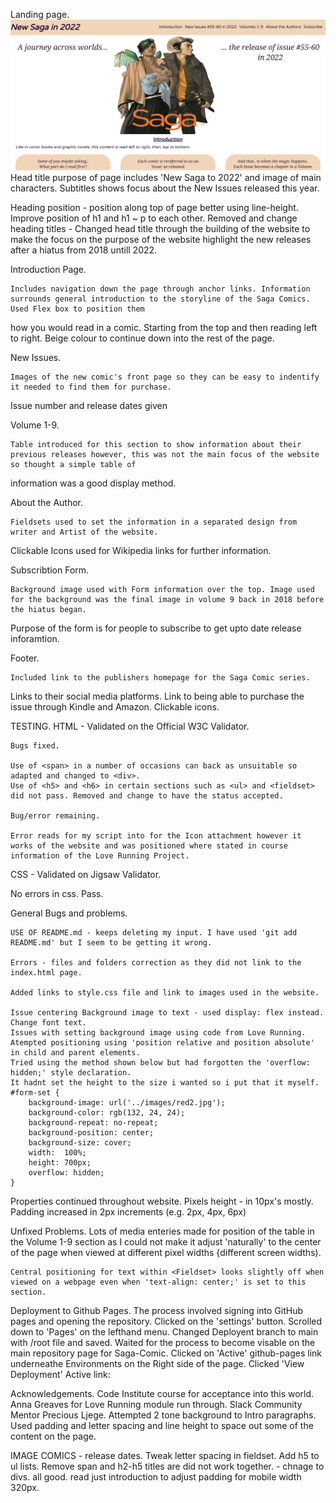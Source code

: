 Landing page.
![Landing Page](/assets/images/LandingPage.png)
	Head title purpose of page includes 'New Saga to 2022' and image of main characters. Subtitles shows focus about the New Issues released this year.

Heading position - position along top of page better using line-height. 
Improve position of h1 and h1 ~ p to each other.
Removed and change heading titles - Changed head title through the building of the website to make the focus on the purpose of the website highlight the new releases after a 
hiatus from 2018 untill 2022.



Introduction Page.

	Includes navigation down the page through anchor links. Information surrounds general introduction to the storyline of the Saga Comics. Used Flex box to position them 
how you would read in a comic.
Starting from the top and then reading left to right.
Beige colour to continue down into the rest of the page.


New Issues.

	Images of the new comic's front page so they can be easy to indentify it needed to find them for purchase.
Issue number and release dates given


Volume 1-9.

	Table introduced for this section to show information about their previous releases however, this was not the main focus of the website so thought a simple table of 
information was a good display method.


About the Author.

	Fieldsets used to set the information in a separated design from writer and Artist of the website.
Clickable Icons used for Wikipedia links for further information.


Subscribtion Form.

	Background image used with Form information over the top. Image used for the background was the final image in volume 9 back in 2018 before the hiatus began.
Purpose of the form is for people to subscribe to get upto date release inforamtion.


Footer.

	Included link to the publishers homepage for the Saga Comic series.
Links to their social media platforms.
Link to being able to purchase the issue through Kindle and Amazon. 
Clickable icons.

TESTING.
HTML - Validated on the Official W3C Validator.

	Bugs fixed.

	Use of <span> in a number of occasions can back as unsuitable so adapted and changed to <div>.
	Use of <h5> and <h6> in certain sections such as <ul> and <fieldset> did not pass. Removed and change to have the status accepted.

	Bug/error remaining.

	Error reads for my script into for the Icon attachment however it works of the website and was positioned where stated in course information of the Love Running Project.

CSS - Validated on Jigsaw Validator.

No errors in css. Pass.

General Bugs and problems.

	USE OF README.md - keeps deleting my input. I have used 'git add README.md' but I seem to be getting it wrong.

	Errors - files and folders correction as they did not link to the index.html page. 

	Added links to style.css file and link to images used in the website.

	Issue centering Background image to text - used display: flex instead.
	Change font text.
	Issues with setting background image using code from Love Running.
	Atempted positioning using 'position relative and position absolute' in child and parent elements.
	Tried using the method shown below but had forgotten the 'overflow: hidden;' style declaration.
	It hadnt set the height to the size i wanted so i put that it myself.
	#form-set {
    	background-image: url('../images/red2.jpg');
    	background-color: rgb(132, 24, 24);
    	background-repeat: no-repeat;
    	background-position: center;
    	background-size: cover;
    	width:  100%;
    	height: 700px;
    	overflow: hidden;
	}

Properties continued throughout website.
	Pixels height - in 10px's mostly. 
	Padding increased in 2px increments (e.g. 2px, 4px, 6px)

Unfixed Problems.
	Lots of media enteries made for position of the table in the Volume 1-9 section as I could not make it adjust 'naturally' 
to the center of the page when viewed at different pixel widths {different screen widths).

	Central positioning for text within <Fieldset> looks slightly off when viewed on a webpage even when 'text-align: center;' is set to this section.

Deployment to Github Pages.
	The process involved signing into GitHub pages and opening the repository. 
		Clicked on the 'settings' button.
		Scrolled down to 'Pages' on the lefthand menu.
		Changed Deployent branch to main with /root file and saved.
		Waited for the process to become visable on the main repository page for Saga-Comic.
		Clicked on 'Active' github-pages link underneathe Environments on the Right side of the page.
		Clicked 'View Deployment'
		Active link: 




Acknowledgements.
Code Institute course for acceptance into this world.
Anna Greaves for Love Running module run through.
Slack Community
Mentor Precious Ljege.
Attempted 2 tone background to Intro paragraphs.
Used padding and letter spacing and line height to space out some of the content on the page.


IMAGE COMICS - release dates.
Tweak letter spacing in fieldset. Add h5 to ul lists.
Remove span and h2-h5 titles are did not work together. - chnage to divs. all good.
read just introduction to adjust padding for mobile width 320px.